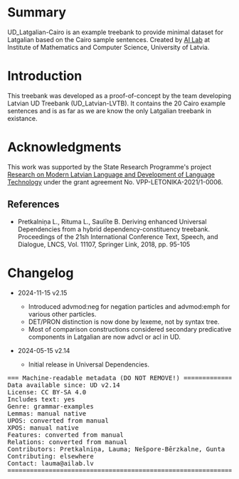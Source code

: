# Summary

UD_Latgalian-Cairo is an example treebank to provide minimal dataset for Latgalian based on the Cairo sample sentences. Created by [AI Lab](http://ailab.lv) at Institute of Mathematics and Computer Science, University of Latvia.


# Introduction

This treebank was developed as a proof-of-concept by the team developing Latvian UD Treebank (UD_Latvian-LVTB). It contains the 20 Cairo example sentences and is as far as we are know the only Latgalian treebank in existance.


# Acknowledgments

This work was supported by the State Research Programme's project [Research on Modern Latvian Language and Development of Language Technology](http://www.digitalhumanities.lv/projects/vpp-late/) under the grant agreement No. VPP-LETONIKA-2021/1-0006.


## References

* Pretkalniņa L., Rituma L., Saulīte B. Deriving enhanced Universal Dependencies from a hybrid dependency-constituency treebank. Proceedings of the 21sh International Conference Text, Speech, and Dialogue, LNCS, Vol. 11107, Springer Link, 2018, pp. 95-105


# Changelog
* 2024-11-15 v2.15
  * Introduced advmod:neg for negation particles and advmod:emph for various other particles.
  * DET/PRON distinction is now done by lexeme, not by syntax tree.
  * Most of comparison constructions considered secondary predicative components in Latgalian are now advcl or acl in UD.

* 2024-05-15 v2.14
  * Initial release in Universal Dependencies.


<pre>
=== Machine-readable metadata (DO NOT REMOVE!) ================================
Data available since: UD v2.14
License: CC BY-SA 4.0
Includes text: yes
Genre: grammar-examples
Lemmas: manual native
UPOS: converted from manual
XPOS: manual native
Features: converted from manual
Relations: converted from manual
Contributors: Pretkalniņa, Lauma; Nešpore-Bērzkalne, Gunta
Contributing: elsewhere
Contact: lauma@ailab.lv
===============================================================================
</pre>
